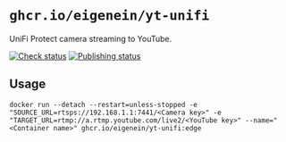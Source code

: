 # `ghcr.io/eigenein/yt-unifi`

UniFi Protect camera streaming to YouTube.

[![Check status](https://img.shields.io/github/actions/workflow/status/eigenein/yt-unifi/check.yaml?style=for-the-badge&label=Check)](https://github.com/eigenein/yt-unifi/actions/workflows/check.yaml)
[![Publishing status](https://img.shields.io/github/actions/workflow/status/eigenein/yt-unifi/publish.yaml?style=for-the-badge&label=Publish)](https://github.com/eigenein/yt-unifi/actions/workflows/publish.yaml)

## Usage

```shell
docker run --detach --restart=unless-stopped -e "SOURCE_URL=rtsps://192.168.1.1:7441/<Camera key>" -e "TARGET_URL=rtmp://a.rtmp.youtube.com/live2/<YouTube key>" --name="<Container name>" ghcr.io/eigenein/yt-unifi:edge
```

